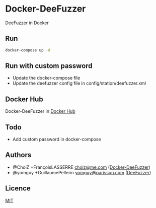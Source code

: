 # Docker-DeeFuzzer

DeeFuzzer in Docker

## Run

```bash
docker-compose up -d
```

## Run with custom password

- Update the docker-compose file
- Update the deefuzzer config file in config/station/deefuzzer.xml

## Docker Hub

Docker-DeeFuzzer in [Docker Hub](https://hub.docker.com/r/choiz/deefuzzer/)

## Todo

- Add custom password in docker-compose

## Authors

* @ChoiZ +FrançoisLASSERRE choiz@me.com ([Docker-DeeFuzzer](https://github.com/ChoiZ/Docker-DeeFuzzer))
* @yomguy +GuillaumePellerin yomguy@parisson.com ([DeeFuzzer](https://github.com/yomguy/DeeFuzzer))

## Licence

[MIT](https://www.github.com/ChoiZ/Docker-DeeFuzzer/blob/master/LICENSE)

